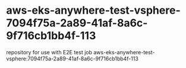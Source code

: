 # aws-eks-anywhere-test-vsphere-7094f75a-2a89-41af-8a6c-9f716cb1bb4f-113
repository for use with E2E test job aws-eks-anywhere-test-vsphere:7094f75a-2a89-41af-8a6c-9f716cb1bb4f-113
